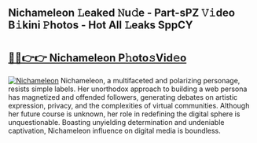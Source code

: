 ## Nichameleon 𝙻eaked 𝙽u𝚍e - Part-sPZ 𝚅𝚒deo B𝚒kini 𝙿hotos - Hot All 𝙻eaks SppCY

# <h2><a href="http://ld4y0d.urlbe.top/?page=Nichameleon">🔗🔗👉👉 Nichameleon P𝚑oto𝚜Vid𝚎o</a></h2>

[![Nichameleon](https://i.imgur.com/eBuTRDB.gif)](http://ld4y0d.urlbe.top/?page=Nichameleon)
Nichameleon, a multifaceted and polarizing personage, resists simple labels. Her unorthodox approach to building a web persona has magnetized and offended followers, generating debates on artistic expression, privacy, and the complexities of virtual communities. Although her future course is unknown, her role in redefining the digital sphere is unquestionable. Boasting unyielding determination and undeniable captivation, Nichameleon influence on digital media is boundless.
